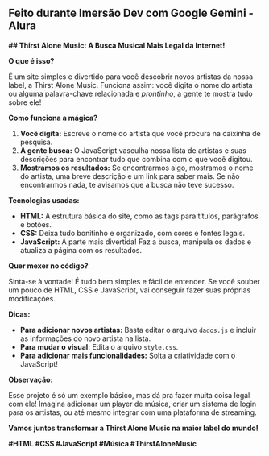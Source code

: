 ## Feito durante Imersão Dev com Google Gemini - Alura

**## Thirst Alone Music: A Busca Musical Mais Legal da Internet!**

**O que é isso?**

É um site simples e divertido para você descobrir novos artistas da nossa label, a Thirst Alone Music. Funciona assim: você digita o nome do artista ou alguma palavra-chave relacionada e *prontinho*, a gente te mostra tudo sobre ele!

**Como funciona a mágica?**

1. **Você digita:** Escreve o nome do artista que você procura na caixinha de pesquisa.
2. **A gente busca:** O JavaScript vasculha nossa lista de artistas e suas descrições para encontrar tudo que combina com o que você digitou.
3. **Mostramos os resultados:** Se encontrarmos algo, mostramos o nome do artista, uma breve descrição e um link para saber mais. Se não encontrarmos nada, te avisamos que a busca não teve sucesso.

**Tecnologias usadas:**

* **HTML:** A estrutura básica do site, como as tags para títulos, parágrafos e botões.
* **CSS:** Deixa tudo bonitinho e organizado, com cores e fontes legais.
* **JavaScript:** A parte mais divertida! Faz a busca, manipula os dados e atualiza a página com os resultados.

**Quer mexer no código?**

Sinta-se à vontade! É tudo bem simples e fácil de entender. Se você souber um pouco de HTML, CSS e JavaScript, vai conseguir fazer suas próprias modificações.

**Dicas:**

* **Para adicionar novos artistas:** Basta editar o arquivo `dados.js` e incluir as informações do novo artista na lista.
* **Para mudar o visual:** Edita o arquivo `style.css`. 
* **Para adicionar mais funcionalidades:** Solta a criatividade com o JavaScript!

**Observação:**

Esse projeto é só um exemplo básico, mas dá pra fazer muita coisa legal com ele! Imagina adicionar um player de música, criar um sistema de login para os artistas, ou até mesmo integrar com uma plataforma de streaming.

**Vamos juntos transformar a Thirst Alone Music na maior label do mundo!** 

**#HTML #CSS #JavaScript #Música #ThirstAloneMusic**

